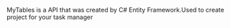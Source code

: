 MyTables is a API that was created by C# Entity Framework.Used to create project for your task manager
